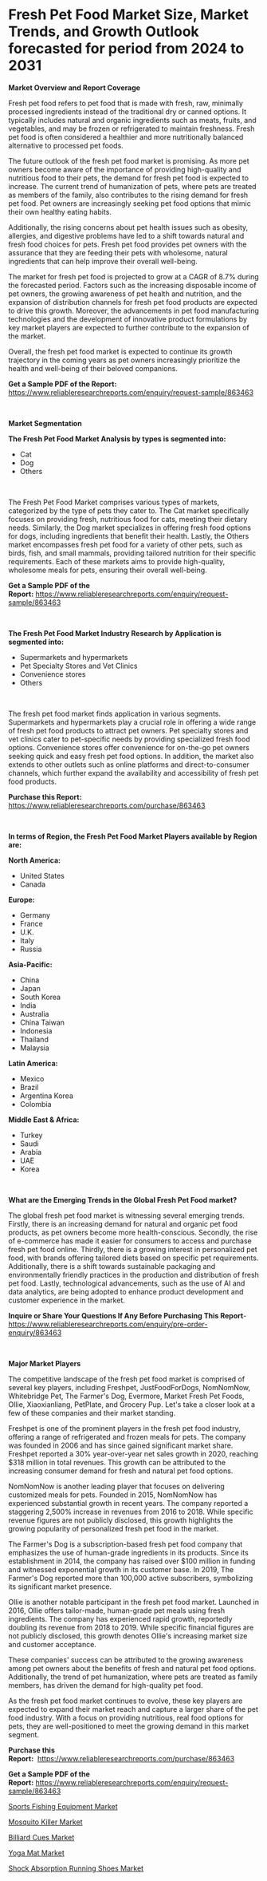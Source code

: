 <p><h1>Fresh Pet Food Market Size, Market Trends, and Growth Outlook forecasted for period from 2024 to 2031</h1></p><p><strong>Market Overview and Report Coverage</strong></p>
<p><p>Fresh pet food refers to pet food that is made with fresh, raw, minimally processed ingredients instead of the traditional dry or canned options. It typically includes natural and organic ingredients such as meats, fruits, and vegetables, and may be frozen or refrigerated to maintain freshness. Fresh pet food is often considered a healthier and more nutritionally balanced alternative to processed pet foods.</p><p>The future outlook of the fresh pet food market is promising. As more pet owners become aware of the importance of providing high-quality and nutritious food to their pets, the demand for fresh pet food is expected to increase. The current trend of humanization of pets, where pets are treated as members of the family, also contributes to the rising demand for fresh pet food. Pet owners are increasingly seeking pet food options that mimic their own healthy eating habits.</p><p>Additionally, the rising concerns about pet health issues such as obesity, allergies, and digestive problems have led to a shift towards natural and fresh food choices for pets. Fresh pet food provides pet owners with the assurance that they are feeding their pets with wholesome, natural ingredients that can help improve their overall well-being.</p><p>The market for fresh pet food is projected to grow at a CAGR of 8.7% during the forecasted period. Factors such as the increasing disposable income of pet owners, the growing awareness of pet health and nutrition, and the expansion of distribution channels for fresh pet food products are expected to drive this growth. Moreover, the advancements in pet food manufacturing technologies and the development of innovative product formulations by key market players are expected to further contribute to the expansion of the market.</p><p>Overall, the fresh pet food market is expected to continue its growth trajectory in the coming years as pet owners increasingly prioritize the health and well-being of their beloved companions.</p></p>
<p><strong>Get a Sample PDF of the Report:</strong> <a href="https://www.reliableresearchreports.com/enquiry/request-sample/863463">https://www.reliableresearchreports.com/enquiry/request-sample/863463</a></p>
<p>&nbsp;</p>
<p><strong>Market Segmentation</strong></p>
<p><strong>The Fresh Pet Food Market Analysis by types is segmented into:</strong></p>
<p><ul><li>Cat</li><li>Dog</li><li>Others</li></ul></p>
<p>&nbsp;</p>
<p><p>The Fresh Pet Food Market comprises various types of markets, categorized by the type of pets they cater to. The Cat market specifically focuses on providing fresh, nutritious food for cats, meeting their dietary needs. Similarly, the Dog market specializes in offering fresh food options for dogs, including ingredients that benefit their health. Lastly, the Others market encompasses fresh pet food for a variety of other pets, such as birds, fish, and small mammals, providing tailored nutrition for their specific requirements. Each of these markets aims to provide high-quality, wholesome meals for pets, ensuring their overall well-being.</p></p>
<p><strong>Get a Sample PDF of the Report:</strong>&nbsp;<a href="https://www.reliableresearchreports.com/enquiry/request-sample/863463">https://www.reliableresearchreports.com/enquiry/request-sample/863463</a></p>
<p>&nbsp;</p>
<p><strong>The Fresh Pet Food Market Industry Research by Application is segmented into:</strong></p>
<p><ul><li>Supermarkets and hypermarkets</li><li>Pet Specialty Stores and Vet Clinics</li><li>Convenience stores</li><li>Others</li></ul></p>
<p>&nbsp;</p>
<p><p>The fresh pet food market finds application in various segments. Supermarkets and hypermarkets play a crucial role in offering a wide range of fresh pet food products to attract pet owners. Pet specialty stores and vet clinics cater to pet-specific needs by providing specialized fresh food options. Convenience stores offer convenience for on-the-go pet owners seeking quick and easy fresh pet food options. In addition, the market also extends to other outlets such as online platforms and direct-to-consumer channels, which further expand the availability and accessibility of fresh pet food products.</p></p>
<p><strong>Purchase this Report:</strong>&nbsp; <a href="https://www.reliableresearchreports.com/purchase/863463">https://www.reliableresearchreports.com/purchase/863463</a></p>
<p>&nbsp;</p>
<p><strong>In terms of Region, the Fresh Pet Food Market Players available by Region are:</strong></p>
<p>
    <p> <strong> North America: </strong>
        <ul>
            <li>United States</li>
            <li>Canada</li>
        </ul>
        </p> 
    <p> <strong> Europe: </strong>
        <ul>
            <li>Germany</li>
            <li>France</li>
            <li>U.K.</li>
            <li>Italy</li>
            <li>Russia</li>
        </ul>
        </p> 
    <p> <strong> Asia-Pacific: </strong>
        <ul>
            <li>China</li>
            <li>Japan</li>
            <li>South Korea</li>
            <li>India</li>
            <li>Australia</li>
            <li>China Taiwan</li>
            <li>Indonesia</li>
            <li>Thailand</li>
            <li>Malaysia</li>
        </ul>
        </p> 
    <p> <strong> Latin America: </strong>
        <ul>
            <li>Mexico</li>
            <li>Brazil</li>
            <li>Argentina Korea</li>
            <li>Colombia</li>
        </ul>
        </p> 
    <p> <strong> Middle East & Africa: </strong>
        <ul>
            <li>Turkey</li>
            <li>Saudi</li>
            <li>Arabia</li>
            <li>UAE</li>
            <li>Korea</li>
        </ul>
    </p>
    </p>
<p>&nbsp;</p>
<p><strong>What are the Emerging Trends in the Global Fresh Pet Food market?</strong></p>
<p><p>The global fresh pet food market is witnessing several emerging trends. Firstly, there is an increasing demand for natural and organic pet food products, as pet owners become more health-conscious. Secondly, the rise of e-commerce has made it easier for consumers to access and purchase fresh pet food online. Thirdly, there is a growing interest in personalized pet food, with brands offering tailored diets based on specific pet requirements. Additionally, there is a shift towards sustainable packaging and environmentally friendly practices in the production and distribution of fresh pet food. Lastly, technological advancements, such as the use of AI and data analytics, are being adopted to enhance product development and customer experience in the market.</p></p>
<p><strong>Inquire or Share Your Questions If Any Before Purchasing This Report</strong>- <a href="https://www.reliableresearchreports.com/enquiry/pre-order-enquiry/863463">https://www.reliableresearchreports.com/enquiry/pre-order-enquiry/863463</a></p>
<p>&nbsp;</p>
<p><strong>Major Market Players</strong></p>
<p><p>The competitive landscape of the fresh pet food market is comprised of several key players, including Freshpet, JustFoodForDogs, NomNomNow, Whitebridge Pet, The Farmer's Dog, Evermore, Market Fresh Pet Foods, Ollie, Xiaoxianliang, PetPlate, and Grocery Pup. Let's take a closer look at a few of these companies and their market standing.</p><p>Freshpet is one of the prominent players in the fresh pet food industry, offering a range of refrigerated and frozen meals for pets. The company was founded in 2006 and has since gained significant market share. Freshpet reported a 30% year-over-year net sales growth in 2020, reaching $318 million in total revenues. This growth can be attributed to the increasing consumer demand for fresh and natural pet food options.</p><p>NomNomNow is another leading player that focuses on delivering customized meals for pets. Founded in 2015, NomNomNow has experienced substantial growth in recent years. The company reported a staggering 2,500% increase in revenues from 2016 to 2018. While specific revenue figures are not publicly disclosed, this growth highlights the growing popularity of personalized fresh pet food in the market.</p><p>The Farmer's Dog is a subscription-based fresh pet food company that emphasizes the use of human-grade ingredients in its products. Since its establishment in 2014, the company has raised over $100 million in funding and witnessed exponential growth in its customer base. In 2019, The Farmer's Dog reported more than 100,000 active subscribers, symbolizing its significant market presence.</p><p>Ollie is another notable participant in the fresh pet food market. Launched in 2016, Ollie offers tailor-made, human-grade pet meals using fresh ingredients. The company has experienced rapid growth, reportedly doubling its revenue from 2018 to 2019. While specific financial figures are not publicly disclosed, this growth denotes Ollie's increasing market size and customer acceptance.</p><p>These companies' success can be attributed to the growing awareness among pet owners about the benefits of fresh and natural pet food options. Additionally, the trend of pet humanization, where pets are treated as family members, has driven the demand for high-quality pet food.</p><p>As the fresh pet food market continues to evolve, these key players are expected to expand their market reach and capture a larger share of the pet food industry. With a focus on providing nutritious, real food options for pets, they are well-positioned to meet the growing demand in this market segment.</p></p>
<p><strong>Purchase this Report:</strong>&nbsp;&nbsp;<a href="https://www.reliableresearchreports.com/purchase/863463">https://www.reliableresearchreports.com/purchase/863463</a></p>
<p></p>
<p><strong>Get a Sample PDF of the Report:</strong>&nbsp;<a href="https://www.reliableresearchreports.com/enquiry/request-sample/863463">https://www.reliableresearchreports.com/enquiry/request-sample/863463</a></p>
<p><p><a href="https://github.com/globismark/Market-Research-Report-List-1/blob/main/sports-fishing-equipment-market.md">Sports Fishing Equipment Market</a></p><p><a href="https://github.com/nathandecarvalho/Market-Research-Report-List-1/blob/main/mosquito-killer-market.md">Mosquito Killer Market</a></p><p><a href="https://github.com/julyju69/Market-Research-Report-List-1/blob/main/billiard-cues-market.md">Billiard Cues Market</a></p><p><a href="https://github.com/mauripalmi/Market-Research-Report-List-1/blob/main/yoga-mat-market.md">Yoga Mat Market</a></p><p><a href="https://github.com/markusgodoy/Market-Research-Report-List-1/blob/main/shock-absorption-running-shoes-market.md">Shock Absorption Running Shoes Market</a></p></p>